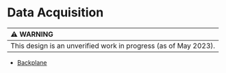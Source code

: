 # Data Acquisition

| :warning: WARNING|
|:---|
| This design is an unverified work in progress (as of May 2023).|

* [Backplane](./backplane/README.md)

